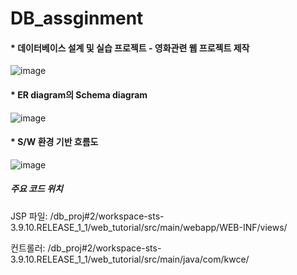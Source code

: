 # DB_assginment

#### * 데이터베이스 설계 및 실습 프로젝트 - 영화관련 웹 프로젝트 제작

![image](https://user-images.githubusercontent.com/37764639/102798556-a38dea00-43f4-11eb-84c9-03bf51a55d09.png)

#### * ER diagram의 Schema diagram

![image](https://user-images.githubusercontent.com/37764639/102798650-bbfe0480-43f4-11eb-8bc1-64a7555e0d5b.png)

#### * S/W 환경 기반 흐름도

![image](https://user-images.githubusercontent.com/37764639/102798360-5447b980-43f4-11eb-8a48-36d969e6984e.png)

##### 주요 코드 위치

JSP 파일: /db_proj#2/workspace-sts-3.9.10.RELEASE_1_1/web_tutorial/src/main/webapp/WEB-INF/views/

컨트롤러: /db_proj#2/workspace-sts-3.9.10.RELEASE_1_1/web_tutorial/src/main/java/com/kwce/
